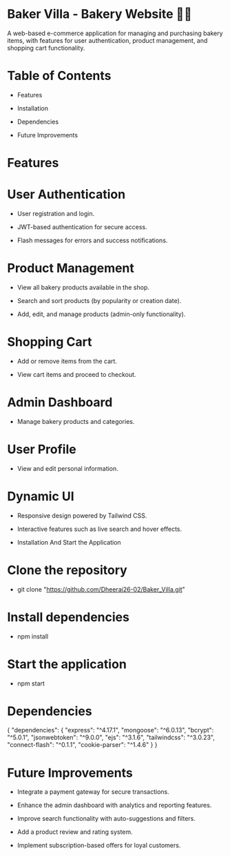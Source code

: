 # Baker Villa - Bakery Website 🎂🍪

A web-based e-commerce application for managing and purchasing bakery items, with features for user authentication, product management, and shopping cart functionality.

# Table of Contents

- Features

- Installation

- Dependencies

- Future Improvements

# Features

# User Authentication

- User registration and login.

- JWT-based authentication for secure access.

- Flash messages for errors and success notifications.

# Product Management

- View all bakery products available in the shop.

- Search and sort products (by popularity or creation date).

- Add, edit, and manage products (admin-only functionality).

# Shopping Cart

- Add or remove items from the cart.

- View cart items and proceed to checkout.

# Admin Dashboard

- Manage bakery products and categories.

# User Profile

- View and edit personal information.

# Dynamic UI

- Responsive design powered by Tailwind CSS.

- Interactive features such as live search and hover effects.

- Installation And Start the Application

# Clone the repository
- git clone "https://github.com/Dheeraj26-02/Baker_Villa.git"

# Install dependencies
- npm install

# Start the application
- npm start

# Dependencies

{
  "dependencies": {
    "express": "^4.17.1",
    "mongoose": "^6.0.13",
    "bcrypt": "^5.0.1",
    "jsonwebtoken": "^9.0.0",
    "ejs": "^3.1.6",
    "tailwindcss": "^3.0.23",
    "connect-flash": "^0.1.1",
    "cookie-parser": "^1.4.6"
  }
}

# Future Improvements

- Integrate a payment gateway for secure transactions.

- Enhance the admin dashboard with analytics and reporting features.

- Improve search functionality with auto-suggestions and filters.

- Add a product review and rating system.

- Implement subscription-based offers for loyal customers.

